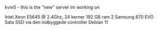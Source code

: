 kvm5 - this is the "new" server im working on

Intel Xeon E5645 @ 2.4Ghz, 24 kerner
192 GB ram
2 Samsung 870 EVO Sata SSD via den indbyggede controller
Debian 11

